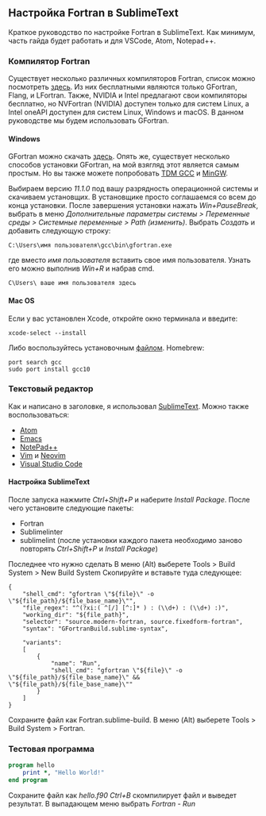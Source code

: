 ## Настройка Fortran в SublimeText 

Краткое руководство по настройке Fortran в SublimeText. Как минимум, часть гайда будет работать и для VSCode, Atom, Notepad++.

### Компилятор Fortran

Существует несколько различных компиляторов Fortran, список можно посмотреть [здесь](https://fortran-lang.org/compilers/). Из них бесплатными являются только GFortran, Flang, и LFortran. Также, NVIDIA и Intel предлагают свои компиляторы бесплатно, но NVFortran (NVIDIA) доступен только для систем Linux, а Intel oneAPI доступен для систем Linux, Windows и macOS. В данном руководстве мы будем использовать GFortran. 

#### Windows
GFortran можно скачать [здесь](http://www.equation.com/servlet/equation.cmd?fa=fortran). Опять же, существует несколько способов установки GFortran, на мой взягляд этот является самым простым. Но вы также можете попробовать [TDM GCC](https://jmeubank.github.io/tdm-gcc/articles/2020-03/9.2.0-release) и [MinGW](http://mingw-w64.org/doku.php/download/mingw-builds). 

Выбираем версию *11.1.0* под вашу разрядность операционной системы и скачиваем установщих. В установщике просто соглашаемся со всем до конца установки.
После завершения установки нажать *Win+PauseBreak*, выбрать в меню *Дополнительные параметры системы > Переменные среды > Системные переменные > Path (изменить)*. Выбрать *Создать* и добавить следующую строку:
```
‪C:\Users\имя пользователя\gcc\bin\gfortran.exe
```
где вместо *имя пользователя* вставить свое имя пользователя. Узнать его можно выполнив *Win+R* и набрав cmd. 
```
C\Users\ ваше имя пользователя здесь
```
#### Mac OS
Если у вас установлен Xcode, откройте окно терминала и введите:
```
xcode-select --install
```
Либо воспользуйтесь установочным [файлом](https://github.com/fxcoudert/gfortran-for-macOS/releases).
Homebrew:
```
port search gcc
sudo port install gcc10
```

### Текстовый редактор

Как и написано в заголовке, я использовал [SublimeText](https://www.sublimetext.com/). Можно также воспользоваться:

* [Atom](https://atom.io/)
* [Emacs](https://www.gnu.org/software/emacs/)
* [NotePad++](https://notepad-plus-plus.org/)
* [Vim](https://www.vim.org/) и [Neovim](https://neovim.io/)
* [Visual Studio Code](https://code.visualstudio.com/)

#### Настройка SublimeText

После запуска нажмите *Сtrl+Shift+P* и наберите *Install Package*.
После чего установите следующие пакеты:
* Fortran
* Sublimelinter
* sublimelint
(после установки каждого пакета необходимо заново повторять *Ctrl+Shift+P* и *Install Package*)

Последнее что нужно сделать
В меню (Alt) выберете Tools > Build System > New Build System
Скопируйте и вставьте туда следующее:
```
{
    "shell_cmd": "gfortran \"${file}\" -o \"${file_path}/${file_base_name}\"",
    "file_regex": "^(?xi:( ^[/] [^:]* ) : (\\d+) : (\\d+) :)",
    "working_dir": "${file_path}",
    "selector": "source.modern-fortran, source.fixedform-fortran",
    "syntax": "GFortranBuild.sublime-syntax",

    "variants":
    [
        {
            "name": "Run",
            "shell_cmd": "gfortran \"${file}\" -o \"${file_path}/${file_base_name}\" && \"${file_path}/${file_base_name}\""
        }
    ]
}
```
Сохраните файл как Fortran.sublime-build. В меню (Alt) выберете Tools > Build System > Fortran.

### Тестовая программа

```fortran
program hello
    print *, "Hello World!"
end program
```

Сохраните файл как *hello.f90*
*Ctrl+B* скомпилирует файл и выведет результат. В выпадающем меню выбрать *Fortran - Run*

